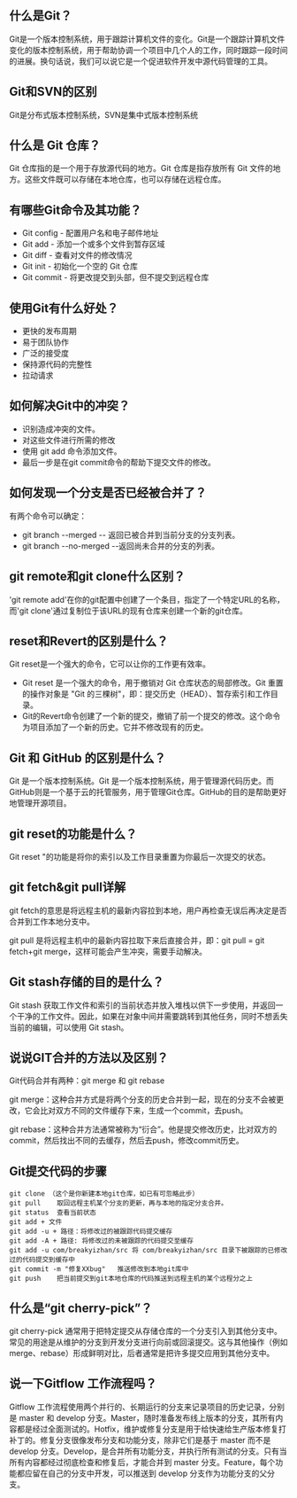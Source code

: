 ## **什么是Git？**

Git是一个版本控制系统，用于跟踪计算机文件的变化。Git是一个跟踪计算机文件变化的版本控制系统，用于帮助协调一个项目中几个人的工作，同时跟踪一段时间的进展。换句话说，我们可以说它是一个促进软件开发中源代码管理的工具。

## **Git和SVN的区别**

Git是分布式版本控制系统，SVN是集中式版本控制系统

## **什么是 Git 仓库？**

 Git 仓库指的是一个用于存放源代码的地方。Git 仓库是指存放所有 Git 文件的地方。这些文件既可以存储在本地仓库，也可以存储在远程仓库。

## **有哪些Git命令及其功能？**

- Git config - 配置用户名和电子邮件地址
- Git add - 添加一个或多个文件到暂存区域
- Git diff - 查看对文件的修改情况
- Git init - 初始化一个空的 Git 仓库
- Git commit - 将更改提交到头部，但不提交到远程仓库

## **使用Git有什么好处？**

- 更快的发布周期
- 易于团队协作
- 广泛的接受度
- 保持源代码的完整性
- 拉动请求

## **如何解决Git中的冲突？**

- 识别造成冲突的文件。
- 对这些文件进行所需的修改
- 使用 git add 命令添加文件。
- 最后一步是在git commit命令的帮助下提交文件的修改。

## **如何发现一个分支是否已经被合并了？**

有两个命令可以确定：

- git branch --merged -- 返回已被合并到当前分支的分支列表。
- git branch --no-merged --返回尚未合并的分支的列表。

## **git remote和git clone什么区别？**

 'git remote add'在你的git配置中创建了一个条目，指定了一个特定URL的名称，而'git clone'通过复制位于该URL的现有仓库来创建一个新的git仓库。

## **reset和Revert的区别是什么？**

Git reset是一个强大的命令，它可以让你的工作更有效率。

- Git reset 是一个强大的命令，用于撤销对 Git 仓库状态的局部修改。Git 重置的操作对象是 "Git 的三棵树"，即：提交历史（HEAD）、暂存索引和工作目录。
- Git的Revert命令创建了一个新的提交，撤销了前一个提交的修改。这个命令为项目添加了一个新的历史。它并不修改现有的历史。

## **Git 和 GitHub 的区别是什么？**

 Git 是一个版本控制系统。Git 是一个版本控制系统，用于管理源代码历史。而GitHub则是一个基于云的托管服务，用于管理Git仓库。GitHub的目的是帮助更好地管理开源项目。

## git reset的功能是什么？

Git reset "的功能是将你的索引以及工作目录重置为你最后一次提交的状态。

## git fetch&git pull详解

git fetch的意思是将远程主机的最新内容拉到本地，用户再检查无误后再决定是否合并到工作本地分支中。

git pull 是将远程主机中的最新内容拉取下来后直接合并，即：git pull = git fetch+git merge，这样可能会产生冲突，需要手动解决。

## Git stash存储的目的是什么？

Git stash 获取工作文件和索引的当前状态并放入堆栈以供下一步使用，并返回一个干净的工作文件。因此，如果在对象中间并需要跳转到其他任务，同时不想丢失当前的编辑，可以使用 Git stash。

## 说说GIT合并的方法以及区别？

Git代码合并有两种：git merge 和 git rebase

git merge：这种合并方式是将两个分支的历史合并到一起，现在的分支不会被更改，它会比对双方不同的文件缓存下来，生成一个commit，去push。

git rebase：这种合并方法通常被称为“衍合”。他是提交修改历史，比对双方的commit，然后找出不同的去缓存，然后去push，修改commit历史。

## Git提交代码的步骤

```git
git clone （这个是你新建本地git仓库，如已有可忽略此步）
git pull    取回远程主机某个分支的更新，再与本地的指定分支合并。
git status  查看当前状态
git add + 文件
git add -u + 路径：将修改过的被跟踪代码提交缓存
git add -A + 路径: 将修改过的未被跟踪的代码提交至缓存
git add -u com/breakyizhan/src 将 com/breakyizhan/src 目录下被跟踪的已修改过的代码提交到缓存中
git commit -m "修复XXbug"   推送修改到本地git库中
git push    把当前提交到git本地仓库的代码推送到远程主机的某个远程分之上
```

## 什么是“git cherry-pick”？

git cherry-pick 通常用于把特定提交从存储仓库的一个分支引入到其他分支中。常见的用途是从维护的分支到开发分支进行向前或回滚提交。这与其他操作（例如merge、rebase）形成鲜明对比，后者通常是把许多提交应用到其他分支中。

## 说一下Gitflow 工作流程吗？

Gitflow 工作流程使用两个并行的、长期运行的分支来记录项目的历史记录，分别是 master 和 develop 分支。Master，随时准备发布线上版本的分支，其所有内容都是经过全面测试的。Hotfix，维护或修复分支是用于给快速给生产版本修复打补丁的。修复分支很像发布分支和功能分支，除非它们是基于 master 而不是 develop 分支。Develop，是合并所有功能分支，并执行所有测试的分支。只有当所有内容都经过彻底检查和修复后，才能合并到 master 分支。Feature，每个功能都应留在自己的分支中开发，可以推送到 develop 分支作为功能分支的父分支。

